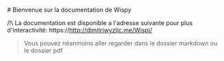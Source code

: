 # Bienvenue sur la documentation de Wispy

/!\ La documentation est disponible a l'adresse suivante pour plus d'interactivité: https://http://dimitriwyzlic.me/Wispi/

> Vous pouvez néanmoins aller regarder dans le dossier markdown ou le dossier pdf
